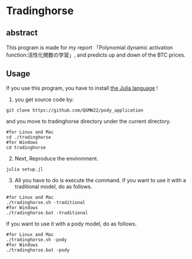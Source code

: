 # Tradinghorse

## abstract

This program is made for my report 「Polynomial dynamic activation function:活性化関数の学習」, and predicts up and down of the BTC prices.

## Usage
If you use this program, you have to install [the Julia language](https://julialang.org/) !
1. you get source code by:
```
git clone https://github.com/QGMW22/pody_application
```
and you move to tradinghorse directory under the current directory.
```
#for Linux and Mac
cd ./tradinghorse
#for Windows
cd tradinghorse
```

2. Next, Reproduce the environment.
```
julia setup.jl
```

3. All you have to do is execute the command. If you want to use it with a traditional model, do as follows.
```
#for Linux and Mac
./tradinghorse.sh -traditional
#for Windows
./tradinghorse.bat -traditional
```
If you want to use it with a pody model, do as follows.
```
#for Linux and Mac
./tradinghorse.sh -pody
#for Windows
./tradinghorse.bat -pody
```
